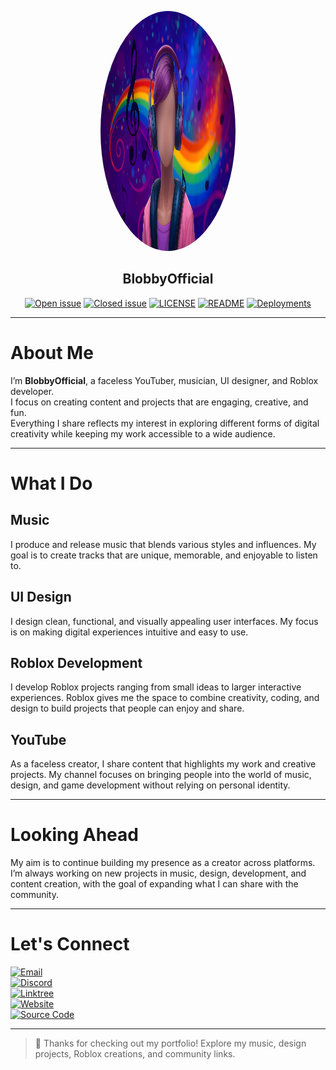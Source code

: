 <p align="center">
  <img src="assets/banner.png"  width="216" height="384" style="border-radius: 50%;">
</p>


## <div align="center">BlobbyOfficial</div>

<div align="center">
  
[![Open issue](https://img.shields.io/github/issues/BlobbyOfficial/BlobbyOfficial)](https://github.com/BlobbyOfficial/BlobbyOfficial/issues)
[![Closed issue](https://img.shields.io/github/issues-closed/BlobbyOfficial/BlobbyOfficial)](https://github.com/BlobbyOfficial/BlobbyOfficial/issues)
[![LICENSE](https://img.shields.io/badge/License-Apache%202.0-blue.svg)](https://github.com/BlobbyOfficial/BlobbyOfficial/blob/master/LICENSE)
[![README](https://img.shields.io/badge/README-BlobbyOfficial-red.svg)](https://github.com/BlobbyOfficial/BlobbyOfficial/blob/master/README.md)
[![Deployments](https://img.shields.io/badge/Deployments-blue.svg)](https://github.com/BlobbyOfficial/BlobbyOfficial/deployments)

</div>

---

# About Me

I’m **BlobbyOfficial**, a faceless YouTuber, musician, UI designer, and Roblox developer.  
I focus on creating content and projects that are engaging, creative, and fun.  
Everything I share reflects my interest in exploring different forms of digital creativity while keeping my work accessible to a wide audience.

---

# What I Do

## Music
I produce and release music that blends various styles and influences. My goal is to create tracks that are unique, memorable, and enjoyable to listen to.

## UI Design
I design clean, functional, and visually appealing user interfaces. My focus is on making digital experiences intuitive and easy to use.

## Roblox Development
I develop Roblox projects ranging from small ideas to larger interactive experiences. Roblox gives me the space to combine creativity, coding, and design to build projects that people can enjoy and share.

## YouTube
As a faceless creator, I share content that highlights my work and creative projects. My channel focuses on bringing people into the world of music, design, and game development without relying on personal identity.

---

# Looking Ahead
My aim is to continue building my presence as a creator across platforms. I’m always working on new projects in music, design, development, and content creation, with the goal of expanding what I can share with the community.

---

# Let's Connect

[![Email](https://img.shields.io/badge/Email-Contact-red)](mailto:blobbyofficial@outlook.com)  
[![Discord](https://img.shields.io/badge/Discord-Join-purple)](https://discord.gg/quq8thpMEd)  
[![Linktree](https://img.shields.io/badge/Linktree-Visit-green)](https://linktr.ee/blobbyofficial)  
[![Website](https://img.shields.io/badge/Website-Visit-blue)](https://blobbyofficial.github.io/BlobbyOfficial/)  
[![Source Code](https://img.shields.io/badge/GitHub-Repo-black)](https://github.com/BlobbyOfficial/BlobbyOfficial)

---

> :rocket: Thanks for checking out my portfolio! Explore my music, design projects, Roblox creations, and community links.
